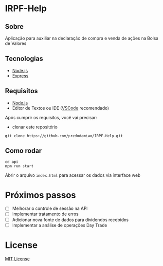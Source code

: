# IRPF-Help


## Sobre
 Aplicação para auxiliar na declaração de compra e venda de ações na Bolsa de Valores

## Tecnologias
- [Node.js](https://nodejs.org/en/)
- [Express](https://expressjs.com/pt-br/)


## Requisitos

- [Node.js](https://nodejs.org/en/)
- Editor de Textos ou IDE ([VSCode](https://code.visualstudio.com) recomendado)

Após cumprir os requisitos, você vai precisar:

- clonar este repositório
```
git clone https://github.com/predodamiao/IRPF-Help.git
```

## Como rodar

```
cd api
npm run start
```
Abrir o arquivo ```index.html``` para acessar os dados via interface web

# Próximos passos

- [ ] Melhorar o controle de sessão na API
- [ ] Implementar tratamento de erros
- [ ] Adicionar nova fonte de dados para dividendos recebidos
- [ ] Implementar a análise de operações Day Trade

# License
[MIT License](https://github.com/predodamiao/IRPF-Help/blob/main/LICENSE)